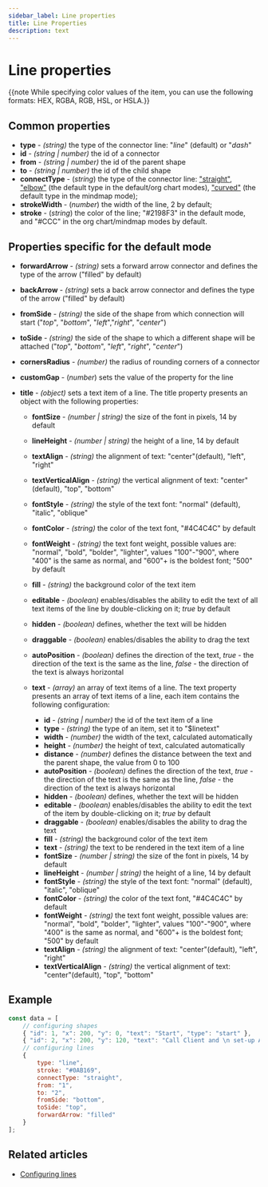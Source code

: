 ```yaml
---
sidebar_label: Line properties
title: Line Properties 
description: text
---
```


# Line properties

{{note While specifying color values of the item, you can use the following formats: HEX, RGBA, RGB, HSL, or HSLA.}}

## Common properties

- **type** - *(string)* the type of the connector line: "*line*" (default) or "*dash*"
- **id** - *(string | number)*  the id of a connector
- **from** - *(string | number)* the id of the parent shape
- **to** - *(string | number)* the id of the child shape
- **connectType** - (*string*) the type of the connector line: ["straight"](../../lines/index/#lines-in-the-default-mode), ["elbow"](../../lines/index/#lines-in-the-org-chart-mode) (the default type in the default/org chart modes), ["curved"](../../lines/index/#lines-in-the-mindmap-mode) (the default type in the mindmap mode);
- **strokeWidth** - (*number*) the width of the line, 2 by default;
- **stroke** - (*string*) the color of the line; "#2198F3" in the default mode, and "#CCC" in the org chart/mindmap modes by default.

## Properties specific for the default mode

- **forwardArrow** - *(string)* sets a forward arrow connector and defines the type of the arrow ("filled" by default)
- **backArrow** - *(string)* sets a back arrow connector and defines the type of the arrow ("filled" by default)
- **fromSide** - *(string)* the side of the shape from which connection will start ("*top*", "*bottom*", "*left*","*right*", "*center*")
- **toSide** - *(string)* the side of the shape to which a different shape will be attached ("*top*", "*bottom*", "*left*", "*right*", "*center*")
- **cornersRadius** - *(number)* the radius of rounding corners of a connector
- **customGap** - (*number*) sets the value of the [](../api/diagram/linegap_property.md) property for the line
- **title** - *(object)* sets a text item of a line. The title property presents an object with the following properties:

  - **fontSize** - *(number | string)* the size of the font in pixels, 14 by default
  - **lineHeight** - *(number | string)* the height of a line, 14 by default
  - **textAlign** - *(string)* the alignment of text: "center"(default), "left", "right"
  - **textVerticalAlign** - *(string)* the vertical alignment of text: "center"(default), "top", "bottom"
  - **fontStyle** - *(string)* the style of the text font: "normal" (default), "italic", "oblique"
  - **fontColor** - *(string)* the color of the text font, "#4C4C4C" by default
  - **fontWeight** - *(string)* the text font weight, possible values are: "normal", "bold", "bolder", "lighter", values "100"-"900", where "400" is the same as normal, and "600"+ is the boldest font; "500" by default
  - **fill** - *(string)* the background color of the text item
  - **editable** - *(boolean)* enables/disables the ability to edit the text of all text items of the line by double-clicking on it; *true* by default
  - **hidden** - *(boolean)* defines, whether the text will be hidden
  - **draggable** - *(boolean)* enables/disables the ability to drag the text
  - **autoPosition** - *(boolean)* defines the direction of the text, *true* - the direction
 of the text is the same as the line, *false* - the direction of the text is always horizontal
  - **text** - *(array)* an array of text items of a line. The text property presents an array of text items of a line, each item contains the following configuration:

    - **id** - *(string | number)* the id of the text item of a line
    - **type** - *(string)* the type of an item, set it to "$linetext"
    - **width** - *(number)* the width of the text, calculated automatically
    - **height** - *(number)* the height of text, calculated automatically
    - **distance** - *(number)* defines the distance between the text and the parent shape, the value from 0 to 100
    - **autoPosition** - *(boolean)* defines the direction of the text, *true* - the direction
 of the text is the same as the line, *false* - the direction of the text is always horizontal
    - **hidden** - *(boolean)* defines, whether the text will be hidden
    - **editable** - *(boolean)* enables/disables the ability to edit the text of the item by double-clicking on it; *true* by default
    - **draggable** - *(boolean)* enables/disables the ability to drag the text
    - **fill** - *(string)* the background color of the text item
    - **text** - *(string)* the text to be rendered in the text item of a line
    - **fontSize** - *(number | string)*  the size of the font in pixels, 14 by default
    - **lineHeight** - *(number | string)* the height of a line, 14 by default
    - **fontStyle** - *(string)* the style of the text font: "normal" (default), "italic", "oblique"
    - **fontColor** - *(string)* the color of the text font, "#4C4C4C" by default
    - **fontWeight** - *(string)* the text font weight, possible values are: "normal", "bold", "bolder", "lighter", values "100"-"900", where "400" is the same as normal, and "600"+ is the boldest font; "500" by default
    - **textAlign** - *(string)* the alignment of text: "center"(default), "left", "right"
    - **textVerticalAlign** - *(string)* the vertical alignment of text: "center"(default), "top", "bottom"

## Example

~~~js
const data = [
    // configuring shapes
    { "id": 1, "x": 200, "y": 0, "text": "Start", "type": "start" },
    { "id": 2, "x": 200, "y": 120, "text": "Call Client and \n set-up Appointment", "type": "process" },
    // configuring lines
    {
        type: "line",
        stroke: "#0AB169",
        connectType: "straight",
        from: "1",
        to: "2",
        fromSide: "bottom",
        toSide: "top",
        forwardArrow: "filled"
    }
];
~~~

## Related articles

- [Configuring lines](../../lines/index/)